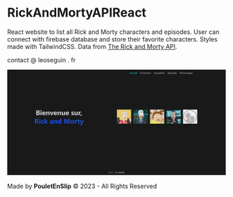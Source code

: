 # RickAndMortyAPIReact
React website to list all Rick and Morty characters and episodes. User can connect with firebase database and store their favorite characters.
Styles made with TailwindCSS.
Data from [The Rick and Morty API](https://rickandmortyapi.com/).

contact @ leoseguin . fr

![0](https://github.com/PouletEnSlip/RickAndMortyAPIReact/blob/main/image.png)

Made by **PouletEnSlip** © 2023 - All Rights Reserved
